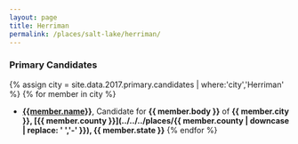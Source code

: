 ```yaml
---
layout: page
title: Herriman
permalink: /places/salt-lake/herriman/
---
```


### Primary Candidates
{% assign city = site.data.2017.primary.candidates | where:'city','Herriman' %}
{% for member in city  %}
- <strong>[{{member.name}}](../../../people/{{member.id}})</strong>, Candidate for <strong>{{ member.body }}</strong> of <strong>{{ member.city }}, [{{ member.county }}](../../../places/{{ member.county | downcase | replace: ' ','-' }}), {{ member.state }}</strong>
{% endfor %}
